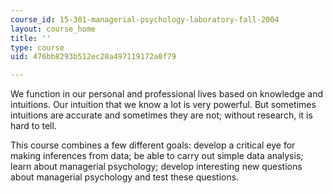 ```yaml
---
course_id: 15-301-managerial-psychology-laboratory-fall-2004
layout: course_home
title: ''
type: course
uid: 476bb8293b512ec20a497119172a0f79

---
```

We function in our personal and professional lives based on knowledge and intuitions. Our intuition that we know a lot is very powerful. But sometimes intuitions are accurate and sometimes they are not; without research, it is hard to tell.

This course combines a few different goals: develop a critical eye for making inferences from data; be able to carry out simple data analysis; learn about managerial psychology; develop interesting new questions about managerial psychology and test these questions.
